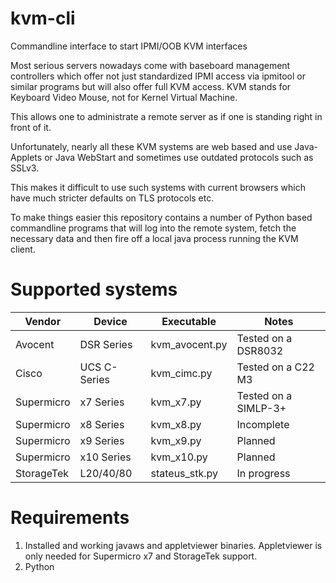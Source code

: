 kvm-cli
=======
Commandline interface to start IPMI/OOB KVM interfaces

Most serious servers nowadays come with baseboard management controllers
which offer not just standardized IPMI access via ipmitool or similar
programs but will also offer full KVM access.
KVM stands for Keyboard Video Mouse, not for Kernel Virtual Machine.

This allows one to administrate a remote server as if one is standing
right in front of it.

Unfortunately, nearly all these KVM systems are web based and use Java-
Applets or Java WebStart and sometimes use outdated protocols such as SSLv3.

This makes it difficult to use such systems with current browsers which have
much stricter defaults on TLS protocols etc.

To make things easier this repository contains a number of Python based
commandline programs that will log into the remote system, fetch the necessary
data and then fire off a local java process running the KVM client.

Supported systems
=================

| Vendor     | Device       | Executable      | Notes                |
|------------|--------------|-----------------|----------------------|
| Avocent    | DSR Series   | kvm_avocent.py  | Tested on a DSR8032  |
| Cisco      | UCS C-Series | kvm_cimc.py     | Tested on a C22 M3   |
| Supermicro | x7 Series    | kvm_x7.py       | Tested on a SIMLP-3+ |
| Supermicro | x8 Series    | kvm_x8.py       | Incomplete           |
| Supermicro | x9 Series    | kvm_x9.py       | Planned              |
| Supermicro | x10 Series   | kvm_x10.py      | Planned              |
| StorageTek | L20/40/80    | stateus_stk.py  | In progress          |

Requirements
============

 1. Installed and working javaws and appletviewer binaries. Appletviewer
    is only needed for Supermicro x7 and StorageTek support.
 2. Python
